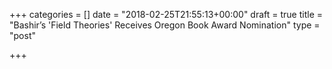 +++
categories = []
date = "2018-02-25T21:55:13+00:00"
draft = true
title = "Bashir’s 'Field Theories' Receives Oregon Book Award Nomination"
type = "post"

+++

